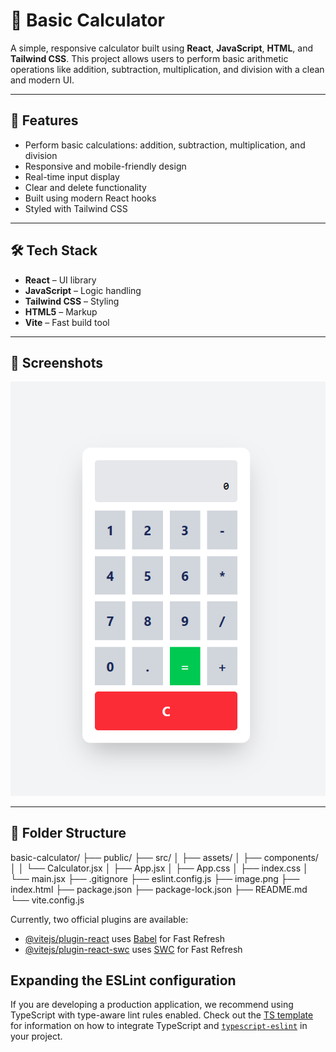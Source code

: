 # 🔢 Basic Calculator

A simple, responsive calculator built using **React**, **JavaScript**, **HTML**, and **Tailwind CSS**. This project allows users to perform basic arithmetic operations like addition, subtraction, multiplication, and division with a clean and modern UI.

---

## 🚀 Features

- Perform basic calculations: addition, subtraction, multiplication, and division
- Responsive and mobile-friendly design
- Real-time input display
- Clear and delete functionality
- Built using modern React hooks
- Styled with Tailwind CSS

---

## 🛠️ Tech Stack

- **React** – UI library
- **JavaScript** – Logic handling
- **Tailwind CSS** – Styling
- **HTML5** – Markup
- **Vite** – Fast build tool

---

## 📸 Screenshots

![alt text](image.png)

---

## 📂 Folder Structure

basic-calculator/
├── public/
├── src/
│ ├── assets/
│ ├── components/
│ │ └── Calculator.jsx
│ ├── App.jsx
│ ├── App.css
│ ├── index.css
│ └── main.jsx
├── .gitignore
├── eslint.config.js
├── image.png
├── index.html
├── package.json
├── package-lock.json
├── README.md
└── vite.config.js

Currently, two official plugins are available:

- [@vitejs/plugin-react](https://github.com/vitejs/vite-plugin-react/blob/main/packages/plugin-react) uses [Babel](https://babeljs.io/) for Fast Refresh
- [@vitejs/plugin-react-swc](https://github.com/vitejs/vite-plugin-react/blob/main/packages/plugin-react-swc) uses [SWC](https://swc.rs/) for Fast Refresh

## Expanding the ESLint configuration

If you are developing a production application, we recommend using TypeScript with type-aware lint rules enabled. Check out the [TS template](https://github.com/vitejs/vite/tree/main/packages/create-vite/template-react-ts) for information on how to integrate TypeScript and [`typescript-eslint`](https://typescript-eslint.io) in your project.
